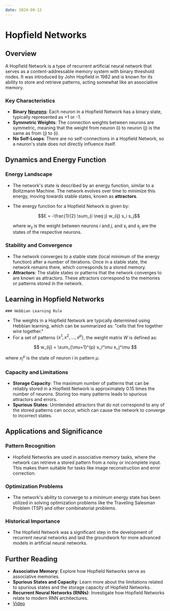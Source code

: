 ```yaml
---
date: 2024-09-12
---
```

# Hopfield Networks

## Overview
A Hopfield Network is a type of recurrent artificial neural network that serves as a content-addressable memory system with binary threshold nodes. It was introduced by John Hopfield in 1982 and is known for its ability to store and retrieve patterns, acting somewhat like an associative memory.

### Key Characteristics
- **Binary [Neurons](Neuron.md)**: Each neuron in a Hopfield Network has a binary state, typically represented as +1 or -1.
- **Symmetric Weights**: The connection weights between neurons are symmetric, meaning that the weight from neuron \(i\) to neuron \(j\) is the same as from \(j\) to \(i\).
- **No Self-Loops**: There are no self-connections in a Hopfield Network, so a neuron's state does not directly influence itself.

## Dynamics and Energy Function

### Energy Landscape
- The network's state is described by an energy function, similar to a Boltzmann Machine. The network evolves over time to minimize this energy, moving towards stable states, known as **attractors**.
- The energy function for a Hopfield Network is given by:  

  $$E = -\frac{1}{2} \sum_{i \neq j} w_{ij} s_i s_j$$
  
  where $w_{ij}$ is the weight between neurons $i$ and $j$, and $s_i$ and $s_j$ are the states of the respective neurons.

### Stability and Convergence
- The network converges to a stable state (local minimum of the energy function) after a number of iterations. Once in a stable state, the network remains there, which corresponds to a stored memory.
- **Attractors**: The stable states or patterns that the network converges to are known as attractors. These attractors correspond to the memories or patterns stored in the network.

## Learning in Hopfield Networks

	### Hebbian Learning Rule
- The weights in a Hopfield Network are typically determined using Hebbian learning, which can be summarized as: "cells that fire together wire together."
- For a set of patterns $\{x^1, x^2, \dots, x^p\}$, the weight matrix $W$  is defined as:

$$
  w_{ij} = \sum_{\mu=1}^{p} x_i^\mu x_j^\mu
  $$
  
  where $x_i^\mu$ is the state of neuron $i$ in pattern $\mu$.

### Capacity and Limitations
- **Storage Capacity**: The maximum number of patterns that can be reliably stored in a Hopfield Network is approximately 0.15 times the number of neurons. Storing too many patterns leads to spurious attractors and errors.
- **Spurious States**: Unintended attractors that do not correspond to any of the stored patterns can occur, which can cause the network to converge to incorrect states.

## Applications and Significance

### Pattern Recognition
- Hopfield Networks are used in associative memory tasks, where the network can retrieve a stored pattern from a noisy or incomplete input. This makes them suitable for tasks like image reconstruction and error correction.

### Optimization Problems
- The network's ability to converge to a minimum energy state has been utilized in solving optimization problems like the Traveling Salesman Problem (TSP) and other combinatorial problems.

### Historical Importance
- The Hopfield Network was a significant step in the development of recurrent neural networks and laid the groundwork for more advanced models in artificial neural networks.

## Further Reading
- **Associative Memory**: Explore how Hopfield Networks serve as associative memories.
- **Spurious States and Capacity**: Learn more about the limitations related to spurious states and the storage capacity of Hopfield Networks.
- **Recurrent Neural Networks (RNNs)**: Investigate how Hopfield Networks relate to modern RNN architectures.
- [Video](https://www.youtube.com/watch?v=1WPJdAW-sFo&t=11s)
